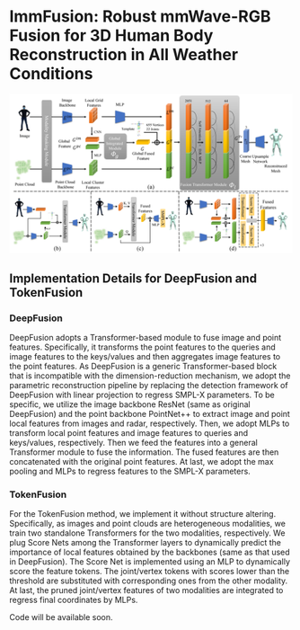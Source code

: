 # ImmFusion: Robust mmWave-RGB Fusion for 3D Human Body Reconstruction in All Weather Conditions

![framework](resources/framework.png)

## Implementation Details for DeepFusion and TokenFusion

### DeepFusion

DeepFusion adopts a Transformer-based module to fuse image and point features. Specifically, it transforms the point features to the queries and image features to the keys/values and then aggregates image features to the point features. As DeepFusion is a generic Transformer-based block that is incompatible with the dimension-reduction mechanism, we adopt the parametric reconstruction pipeline by replacing the detection framework of DeepFusion with linear projection to regress SMPL-X parameters. To be specific, we utilize the image backbone ResNet (same as original DeepFusion) and the point backbone PointNet++ to extract image and point local features from images and radar, respectively. Then, we adopt MLPs to transform local point features and image features to queries and keys/values, respectively. Then we feed the features into a general Transformer module to fuse the information. The fused features are then concatenated with the original point features. At last, we adopt the max pooling and MLPs to regress features to the SMPL-X parameters.

### TokenFusion

For the TokenFusion method, we implement it without structure altering. Specifically, as images and point clouds are heterogeneous modalities, we train two standalone Transformers for the two modalities, respectively. We plug Score Nets among the Transformer layers to dynamically predict the importance of local features obtained by the backbones (same as that used in DeepFusion). The Score Net is implemented using an MLP to dynamically score the feature tokens. The joint/vertex tokens with scores lower than the threshold are substituted with corresponding ones from the other modality. At last, the pruned joint/vertex features of two modalities are integrated to regress final coordinates by MLPs.

Code will be available soon.
